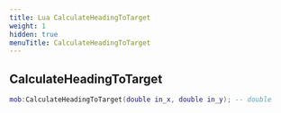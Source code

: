 ```yaml
---
title: Lua CalculateHeadingToTarget
weight: 1
hidden: true
menuTitle: CalculateHeadingToTarget
---
```

## CalculateHeadingToTarget
```lua
mob:CalculateHeadingToTarget(double in_x, double in_y); -- double
```